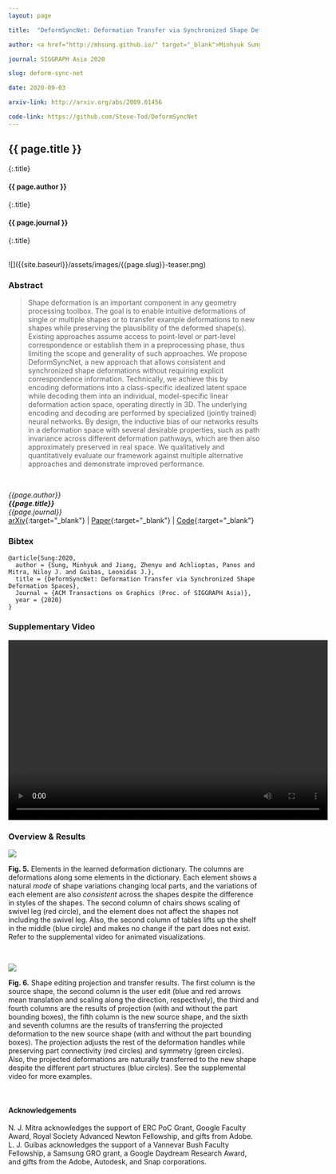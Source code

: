 ```yaml
---
layout: page

title:  "DeformSyncNet: Deformation Transfer via Synchronized Shape Deformation Spaces"

author: <a href="http://mhsung.github.io/" target="_blank">Minhyuk Sung</a>&#42;, <a href="http://jiangzhenyu.xyz/" target="_blank">Zhenyu Jiang</a>&#42;, <a href="http://ai.stanford.edu/~optas/" target="_blank">Panos Achlioptas</a>, <a href="http://www0.cs.ucl.ac.uk/staff/n.mitra/" target="_blank">Niloy J. Mitra</a>, <a href="https://geometry.stanford.edu/member/guibas/" target="_blank:">Leonidas J. Guibas</a> <br>(&#42; equal contributions)

journal: SIGGRAPH Asia 2020

slug: deform-sync-net

date: 2020-09-03

arxiv-link: http://arxiv.org/abs/2009.01456

code-link: https://github.com/Steve-Tod/DeformSyncNet
---
```



## {{ page.title }}
{:.title}
#### {{ page.author }}
{:.title}
#### {{ page.journal }}
{:.title}

<br />
![]({{site.baseurl}}/assets/images/{{page.slug}}-teaser.png)

### Abstract
>Shape deformation is an important component in any geometry processing toolbox. The goal is to enable intuitive deformations of single or multiple shapes or to transfer example deformations to new shapes while preserving the plausibility of the deformed shape(s). Existing approaches assume access to point-level or part-level correspondence or establish them in a preprocessing phase, thus limiting the scope and generality of such approaches. We propose DeformSyncNet, a new approach that allows consistent and synchronized shape deformations without requiring explicit correspondence information. Technically, we achieve this by encoding deformations into a class-specific idealized latent space while decoding them into an individual, model-specific linear deformation action space, operating directly in 3D. The underlying encoding and decoding are performed by specialized (jointly trained) neural networks. By design, the inductive bias of our networks results in a deformation space with several desirable properties, such as path invariance across different deformation pathways, which are then also approximately preserved in real space. We qualitatively and quantitatively evaluate our framework against multiple alternative approaches and demonstrate improved performance.
<br />

*{{page.author}}<br>
**{{page.title}}**<br>
{{page.journal}}*<br>
[arXiv]({{page.arxiv-link}}){:target="_blank"}  | 
[Paper]({{site.baseurl}}/assets/files/{{page.slug}}.pdf){:target="_blank"}  | 
[Code]({{page.code-link}}){:target="_blank"}

### Bibtex
```
@article{Sung:2020,
  author = {Sung, Minhyuk and Jiang, Zhenyu and Achlioptas, Panos and Mitra, Niloy J. and Guibas, Leonidas J.},
  title = {DeformSyncNet: Deformation Transfer via Synchronized Shape Deformation Spaces},
  Journal = {ACM Transactions on Graphics (Proc. of SIGGRAPH Asia)}, 
  year = {2020}
}
```

### Supplementary Video
<p align="center">
  <video width="640" height="360" controls preload>
    <source src="{{site.baseurl}}/assets/videos/{{page.slug}}/{{page.slug}}.webm"></source> 
  </video>
</p>

### Overview & Results

![]({{site.baseurl}}/assets/images/{{page.slug}}/figure_5.png)
<p class="caption">
<b>Fig. 5.</b> Elements in the learned deformation dictionary. The columns are deformations along some elements in the dictionary. Each element shows a natural <i>mode</i> of shape variations changing local parts, and the variations of each element are also <i>consistent</i> across the shapes despite the difference in styles of the shapes. The second column of chairs shows scaling of swivel leg (red circle), and the element does not affect the shapes not including the swivel leg. Also, the second column of tables lifts up the shelf in the middle (blue circle) and makes no change if the part does not exist. Refer to the supplemental video for animated visualizations.
</p><br>

![]({{site.baseurl}}/assets/images/{{page.slug}}/figure_6.png)
<p class="caption">
<b>Fig. 6.</b> Shape editing projection and transfer results. The first column is the source shape, the second column is the user edit (blue and red arrows mean translation and scaling along the direction, respectively), the third and fourth columns are the results of projection (with and without the part bounding boxes), the fifth column is the new source shape, and the sixth and seventh columns are the results of transferring the projected deformation to the new source shape (with and without the part bounding boxes). The projection adjusts the rest of the deformation handles while preserving part connectivity (red circles) and symmetry (green circles). Also, the projected deformations are naturally transferred to the new shape despite the different part structures  (blue circles). See the supplemental video for more examples.
</p><br>

#### Acknowledgements
N. J. Mitra acknowledges the support of ERC PoC Grant, Google Faculty Award, Royal Society Advanced Newton Fellowship, and gifts from Adobe. L. J. Guibas acknowledges the support of a Vannevar Bush Faculty Fellowship, a Samsung GRO grant, a Google Daydream Research Award, and gifts from the Adobe, Autodesk, and Snap corporations.

<br />
